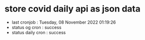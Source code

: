 # store covid daily api as json data

- last cronjob : Tuesday, 08 November 2022 01:19:26
- status og cron : success
- status daily cron : success
      
      